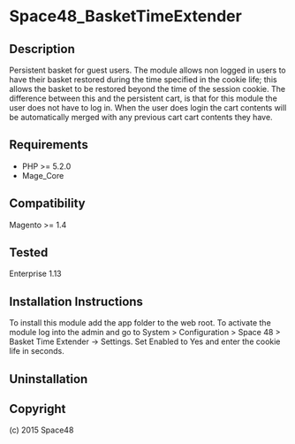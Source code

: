 Space48_BasketTimeExtender
=====================

Description
-----------
Persistent basket for guest users.
The module allows non logged in users to have their basket restored during the time specified in the cookie life; this allows the basket to be restored beyond the time of the session cookie. The difference between this and the persistent cart, is that for this module the user does not have to log in. When the user does login the cart contents will be automatically merged with any previous cart cart contents they have.

Requirements
------------
- PHP >= 5.2.0
- Mage_Core


Compatibility
-------------
Magento >= 1.4

Tested
-------------
Enterprise 1.13

Installation Instructions
-------------------------

To install this module add the app folder to the web root. 
To activate the module log into the admin and go to System > Configuration > Space 48 > Basket Time Extender -> Settings.
Set Enabled to Yes and enter the cookie life in seconds.


Uninstallation
--------------



Copyright
---------
(c) 2015 Space48
